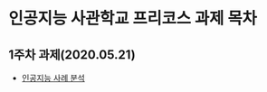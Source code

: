 # 인공지능 사관학교 프리코스 과제 목차

## 1주차 과제(2020.05.21)
- [인공지능 사례 분석](https://github.com/jayten42/precourse-gj-aischool-assignment/blob/master/1%EC%A3%BC%EC%B0%A8_%EA%B3%BC%EC%A0%9C.ipynb)
